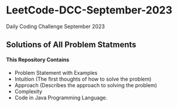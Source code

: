 # LeetCode-DCC-September-2023
Daily Coding Challenge September 2023
## Solutions of All Problem Statments
#### This Repository Contains 
* Problem Statement with Examples
* Intuition (The first thoughts of how to solve the problem)
* Approach (Describes the approach to solving the problem)
* Complexity
* Code in Java Programming Language.

